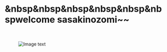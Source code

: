 　　　<h1>&nbsp&nbsp&nbsp&nbsp&nbsp&nbspwelcome sasakinozomi~~</h1><br>

　　　![Image text](https://raw.githubusercontent.com/sasakinozomi/sasakinozomi.github.io/master/picture/sasaki.jpg)
